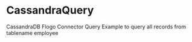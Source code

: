 # CassandraQuery

CassandraDB Flogo Connector Query Example to query all records from tablename employee
